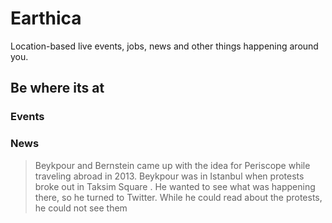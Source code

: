 # Earthica
Location-based live events, jobs, news and other things happening around you. 
## Be where its at
### Events
###  News
> Beykpour and Bernstein came up with the idea for Periscope while traveling abroad in 2013. Beykpour was in Istanbul when protests broke out in Taksim Square . He wanted to see what was happening there, so he turned to Twitter. While he could read about the protests, he could not see them
